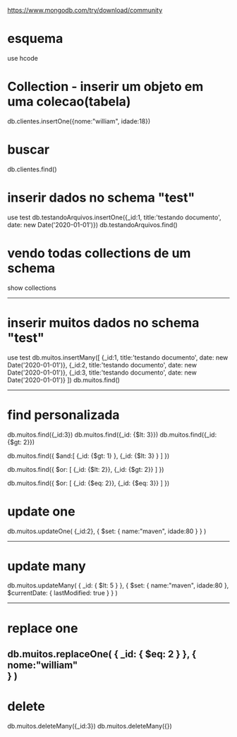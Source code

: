 https://www.mongodb.com/try/download/community

# esquema
use hcode

# Collection - inserir um objeto em uma colecao(tabela)
db.clientes.insertOne({nome:"william", idade:18})

# buscar
db.clientes.find()

# inserir dados no schema "test"
use test
db.testandoArquivos.insertOne({_id:1, title:'testando documento', date: new Date('2020-01-01')})
db.testandoArquivos.find()


# vendo todas collections de um schema
show collections

------------------------------------------------------------------------------

# inserir muitos dados no schema "test"
use test
db.muitos.insertMany([
 {_id:1, title:'testando documento', date: new Date('2020-01-01')},
 {_id:2, title:'testando documento', date: new Date('2020-01-01')},
 {_id:3, title:'testando documento', date: new Date('2020-01-01')}
])
db.muitos.find()

------------------------------------------------------------------------------
# find personalizada
db.muitos.find({_id:3})
db.muitos.find({_id: {$lt: 3}})
db.muitos.find({_id: {$gt: 2}})

db.muitos.find({
    $and:[
        {_id: {$gt: 1} },
        {_id: {$lt: 3} }
    ] 
})

db.muitos.find({
    $or: [
        {_id: {$lt: 2}},
        {_id: {$gt: 2}}
    ]
})

db.muitos.find({
    $or: [
        {_id: {$eq: 2}},
        {_id: {$eq: 3}}
    ]
})

# update one
db.muitos.updateOne(
    {_id:2}, 
    {
        $set: {
            name:"maven", 
            idade:80
        } 
    }
)

------------------------------------------------------------------------------
# update many
db.muitos.updateMany(
    {
        _id: { $lt: 5 } 
    }, 
    {
        $set: {
            name:"maven", 
            idade:80
        },
        $currentDate: { lastModified: true }
    }
)

------------------------------------------------------------------------------
# replace one
db.muitos.replaceOne(
    {
        _id: { $eq: 2 } 
    }, 
    {
        nome:"william"        
    }
)
------------------------------------------------------------------------------
# delete
db.muitos.deleteMany({_id:3})
db.muitos.deleteMany({})